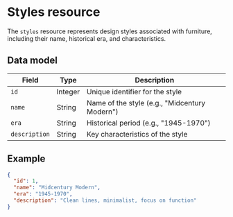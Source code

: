 
# Styles resource

The `styles` resource represents design styles associated with furniture, including their name, historical era, and characteristics.

## Data model

| Field        | Type   | Description |
|--------------|--------|-------------|
| `id`         | Integer | Unique identifier for the style |
| `name`       | String  | Name of the style (e.g., "Midcentury Modern") |
| `era`        | String  | Historical period (e.g., "1945-1970") |
| `description`| String  | Key characteristics of the style |

## Example

```json
{
  "id": 1,
  "name": "Midcentury Modern",
  "era": "1945-1970",
  "description": "Clean lines, minimalist, focus on function"
}

```